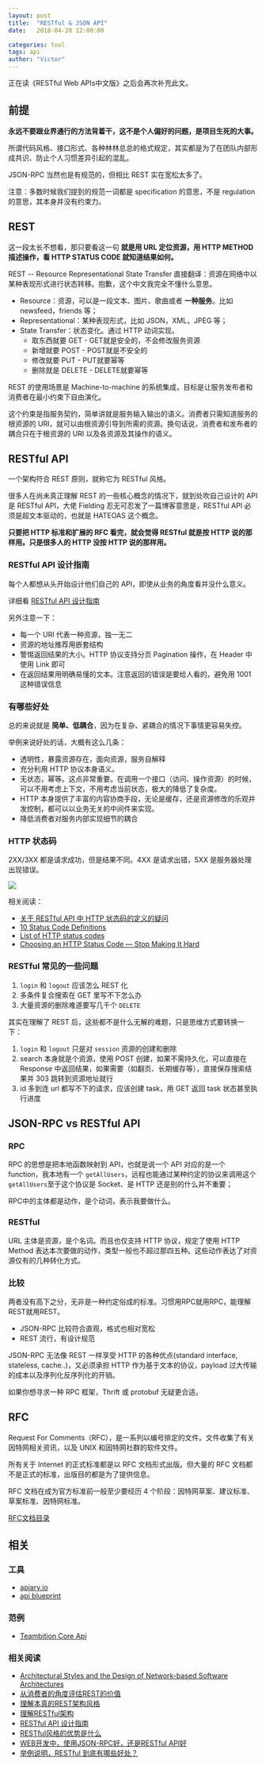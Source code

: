 ```yaml
---
layout: post
title:  "RESTful & JSON API"
date:   2018-04-20 12:00:00

categories: tool
tags: api
author: "Victor"
---
```


正在读《RESTful Web APIs中文版》之后会再次补充此文。

## 前提

**永远不要跟业界通行的方法背着干，这不是个人偏好的问题，是项目生死的大事。**

所谓代码风格、接口形式、各种林林总总的格式规定，其实都是为了在团队内部形成共识、防止个人习惯差异引起的混乱。

JSON-RPC 当然也是有规范的，但相比 REST 实在宽松太多了。

注意：多数时候我们提到的规范一词都是 specification 的意思，不是 regulation 的意思，其本身并没有约束力。

## REST

这一段太长不想看，那只要看这一句 **就是用 URL 定位资源，用 HTTP METHOD 描述操作，看 HTTP STATUS CODE 就知道结果如何。**

REST -- Resource Representational State Transfer 直接翻译：资源在网络中以某种表现形式进行状态转移。抱歉，这个中文我完全不懂什么意思。

* Resource：资源，可以是一段文本、图片、歌曲或者 **一种服务**。比如 newsfeed，friends 等；
* Representational：某种表现形式，比如 JSON，XML，JPEG 等；
* State Transfer：状态变化。通过 HTTP 动词实现。
  * 取东西就要 GET - GET就是安全的，不会修改服务资源
  * 新增就要 POST - POST就是不安全的
  * 修改就要 PUT - PUT就要幂等
  * 删除就是 DELETE - DELETE就要幂等

REST 的使用场景是 Machine-to-machine 的系统集成，目标是让服务发布者和消费者在最小约束下自由演化。

这个约束是指服务契约，简单讲就是服务输入输出的语义。消费者只需知道服务的根资源的 URI，就可以由根资源引导到所需的资源。换句话说，消费者和发布者的耦合只在于根资源的 URI 以及各资源及其操作的语义。

## RESTful API

一个架构符合 REST 原则，就称它为 RESTful 风格。

很多人在尚未真正理解 REST 的一些核心概念的情况下，就到处吹自己设计的 API 是 RESTful API，大佬 Fielding 忍无可忍发了一篇博客意思是，RESTful API 必须是超文本驱动的，也就是 HATEOAS 这个概念。

**只要把 HTTP 标准和扩展的 RFC 看完，就会觉得 RESTful 就是按 HTTP 说的那样用。只是很多人的 HTTP 没按 HTTP 说的那样用。**

### RESTful API 设计指南

每个人都想从头开始设计他们自己的 API，即使从业务的角度看并没什么意义。

详细看 [RESTful API 设计指南](http://www.ruanyifeng.com/blog/2014/05/restful_api.html)

另外注意一下：

* 每一个 URI 代表一种资源，独一无二
* 资源的地址推荐用嵌套结构
* 警惕返回结果的大小。HTTP 协议支持分页 Pagination 操作，在 Header 中使用 Link 即可
* 在返回结果用明确易懂的文本。注意返回的错误是要给人看的，避免用 1001 这种错误信息

### 有哪些好处

总的来说就是 **简单、低耦合**，因为在复杂、紧耦合的情况下事情更容易失控。

举例来说好处的话，大概有这么几条：

* 透明性，暴露资源存在，面向资源，服务自解释
* 充分利用 HTTP 协议本身语义。
* 无状态，幂等。这点非常重要。在调用一个接口（访问、操作资源）的时候，可以不用考虑上下文，不用考虑当前状态，极大的降低了复杂度。
* HTTP 本身提供了丰富的内容协商手段，无论是缓存，还是资源修改的乐观并发控制，都可以以业务无关的中间件来实现。
* 降低消费者对服务内部实现细节的耦合

### HTTP 状态码

2XX/3XX 都是请求成功，但是结果不同。4XX 是请求出错，5XX 是服务器处理出现错误。

![](https://pic4.zhimg.com/80/v2-35a9a08efff828645c5d980f0166c832_hd.jpg)

相关阅读：

* [关于 RESTful API 中 HTTP 状态码的定义的疑问](https://www.zhihu.com/question/58686782/answer/159603453)
* [10 Status Code Definitions](https://www.w3.org/Protocols/rfc2616/rfc2616-sec10.html)
* [List of HTTP status codes](https://en.wikipedia.org/wiki/List_of_HTTP_status_codes#cite_note-15)
* [Choosing an HTTP Status Code — Stop Making It Hard](http://racksburg.com/choosing-an-http-status-code/)

### RESTful 常见的一些问题

1. `login` 和 `logout` 应该怎么 REST 化
2. 多条件复合搜索在 GET 里写不下怎么办
3. 大量资源的删除难道要写几千个 `DELETE`

其实在理解了 REST 后，这些都不是什么无解的难题，只是思维方式要转换一下：

1. `login` 和 `logout` 只是对 `session` 资源的创建和删除
2. search 本身就是个资源，使用 POST 创建，如果不需持久化，可以直接在 Response 中返回结果，如果需要（如翻页、长期缓存等），直接保存搜索结果并 303 跳转到资源地址就行
3. id 多到连 url 都写不下的请求，应该创建 task，用 GET 返回 task 状态甚至执行进度

## JSON-RPC vs RESTful API

### RPC

RPC 的思想是把本地函数映射到 API，也就是说一个 API 对应的是一个 function，我本地有一个 `getAllUsers`，远程也能通过某种约定的协议来调用这个 `getAllUsers`至于这个协议是 Socket、是 HTTP 还是别的什么并不重要；

RPC中的主体都是动作，是个动词，表示我要做什么。

### RESTful

URL 主体是资源，是个名词。而且也仅支持 HTTP 协议，规定了使用 HTTP Method 表达本次要做的动作，类型一般也不超过那四五种。这些动作表达了对资源仅有的几种转化方式。

### 比较

两者没有高下之分，无非是一种约定俗成的标准。习惯用RPC就用RPC，能理解REST就用REST。

* JSON-RPC 比较符合直观，格式也相对宽松
* REST 流行，有设计规范

JSON-RPC 无法像 REST 一样享受 HTTP 的各种优点(standard interface, stateless, cache..)，又必须承担 HTTP 作为基于文本的协议，payload 过大传输的成本以及序列化反序列化的开销。

如果你想寻求一种 RPC 框架，Thrift 或 protobuf 无疑更合适。

## RFC

Request For Comments（RFC），是一系列以编号排定的文件。文件收集了有关因特网相关资讯，以及 UNIX 和因特网社群的软件文件。

所有关于 Internet 的正式标准都是以 RFC 文档形式出版。但大量的 RFC 文档都不是正式的标准，出版目的都是为了提供信息。

RFC 文档在成为官方标准前一般至少要经历 4 个阶段：因特网草案、建议标准、草案标准、因特网标准。

[RFC文档目录](http://man.chinaunix.net/develop/rfc/default.htm)

## 相关

### 工具

* [apiary.io](https://apiary.io/)
* [api blueprint](https://apiblueprint.org/)

### 范例

* [Teambition Core Api](https://docs.teambition.com/#me-get_preference)

### 相关阅读

* [Architectural Styles and the Design of Network-based Software Architectures](http://www.ics.uci.edu/~fielding/pubs/dissertation/top.htm)
* [从消费者的角度评估REST的价值](http://hippoom.github.io/blogs/value-of-hypermedia-from-client-perspective.html)
* [理解本真的REST架构风格](http://www.infoq.com/cn/articles/understanding-restful-style)
* [理解RESTful架构](http://www.ruanyifeng.com/blog/2011/09/restful)
* [RESTful API 设计指南](http://www.ruanyifeng.com/blog/2014/05/restful_api.html)
* [RESTful风格的优势是什么](https://blog.csdn.net/wlchn/article/details/48369233)
* [WEB开发中，使用JSON-RPC好，还是RESTful API好](https://www.zhihu.com/question/28570307/answer/163638731)
* [举例说明，RESTful 到底有哪些好处？](https://www.zhihu.com/question/20130130)
